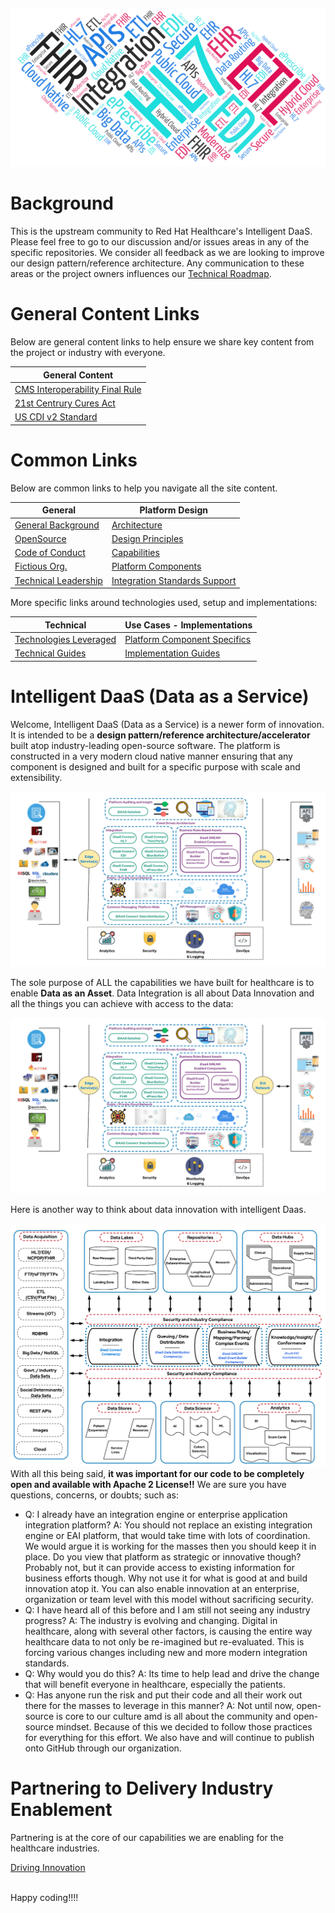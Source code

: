 
![iDaaS Word Art](images/iDAAS-Web-WordCloud.png)

# Background
This is the upstream community to Red Hat Healthcare's Intelligent DaaS. Please feel free to go to our discussion
and/or issues areas in any of the specific repositories. We consider all feedback as we are looking to improve our design pattern/reference architecture.
Any communication to these areas or the project owners influences our [Technical Roadmap](docs/Roadmap/index.md).

# General Content Links
Below are general content links to help ensure we share key content from the project or industry with everyone.

| General Content|
| -------------|
| <a href="https://github.com/Project-Herophilus/Project-Herophilus/blob/main/NationalStds/FederalStandards/CMS-Interoperability%20and%20Data%20Access%20Final%20Rule.pdf" target="_blank">CMS Interoperability Final Rule</a>|
| <a href="https://github.com/Project-Herophilus/Project-Herophilus/blob/main/NationalStds/FederalStandards/ONC_Cures_Act_Final_Rule_03092020.pdf" target="_blank">21st Centrury Cures Act</a>|
| <a href="https://github.com/Project-Herophilus/Project-Herophilus/blob/main/NationalStds/FederalStandards/USCDI-Version-2-July-2021-Final.pdf" target="_blank">US CDI v2 Standard</a>|

# Common Links
Below are common links to help you navigate all the site content. 

| General|Platform Design |
| -------------|----------|
|[General Background](./docs/General/Background.md)|[Architecture](docs/Design/Architecture.md)|
|[OpenSource](docs/General/OpenSource.md)|[Design Principles](docs/Design/DesignPrinciples.md)|
|[Code of Conduct](docs/General/CodeOfConduct.md)|[Capabilities](docs/Design/Capabilities.md)|
|[Fictious Org.](docs/General/FictitiousOrg.md)|[Platform Components](docs/Design/PlatformComponents.md)|
|[Technical Leadership](docs/General/TechnicalLeadership.md)|[Integration Standards Support](docs/Design/IntegrationStandardsSupported.md)|

More specific links around technologies used, setup and implementations:

| Technical |Use Cases - Implementations |
| -------------|----------|
|[Technologies Leveraged](docs/Technical/Technologies.md)|[Platform Component Specifics](docs/UseCases/PlatformComponents-Specific.md)|
|[Technical Guides](docs/Technical/intro.md)|[Implementation Guides](docs/ImplementationGuides/intro.md)|

# Intelligent DaaS (Data as a Service)
Welcome, Intelligent DaaS (Data as a Service) is a newer form of innovation. It is intended to be a <b> design pattern/reference architecture/accelerator </b> 
built atop industry-leading open-source software. The platform is constructed in a very modern cloud native manner ensuring that any component is designed and built for a specific purpose with scale and extensibility.

![iDaaS Art of the Possible](images/iDAASPlatform-iDaaSDataFlow-Detailed.png)

The sole purpose of ALL the capabilities we have built for healthcare is to enable <b> Data as an Asset</b>. 
Data Integration is all about Data Innovation and all the things you can achieve with access to the data:

![iDaaS Art of the Possible](images/iDAASPlatform-iDaaSDataFlow-Detailed.png)

Here is another way to think about data innovation with intelligent Daas.

![iDaaS Art of the Possible](images/iDAASPlatform-Visuals-iDAASDataTier-4Rs.png)
With all this being said, <b>it was important for our code to be completely open and available with Apache 2 License!!</b>
We are sure you have questions, concerns, or doubts; such as:

* Q: I already have an integration engine or enterprise application integration platform? 
  A: You should not replace an existing integration engine or EAI platform, that would take time with lots of coordination. We would argue it is working for the 
  masses then you should keep it in place. Do you view that platform as strategic or innovative though? Probably not, but 
  it can provide access to existing information for business efforts though. Why not use it for what is good at and build 
  innovation atop it. You can also enable innovation at an enterprise, organization or team level with this model without 
  sacrificing security.
* Q: I have heard all of this before and I am still not seeing any industry progress? A: The industry is evolving and changing. 
  Digital in healthcare, along with several other factors, is causing the entire way healthcare data to not only be 
  re-imagined but re-evaluated. This is forcing various changes including
  new and more modern integration standards.
* Q: Why would you do this? A: Its time to help lead and drive the change that will benefit everyone in healthcare, especially the patients.
* Q: Has anyone run the risk and put their code and all their work out there for the masses to leverage in this manner? A: Not until now, open-source is core to our culture amd is all about the community and open-source mindset. Because of this we decided to follow those practices for everything for this effort. We also have and will continue to publish onto GitHub through our organization.

# Partnering to Delivery Industry Enablement
Partnering is at the core of our capabilities we are enabling for the healthcare industries.

[Driving Innovation](docs/Technical/Implementation.md)


<br/>
Happy coding!!!!
